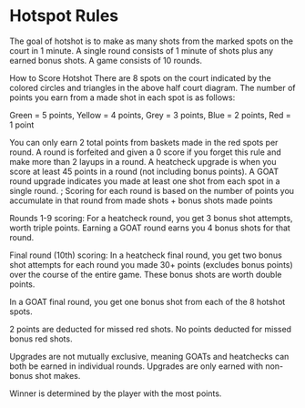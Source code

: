 # Hotspot Rules

 The goal of hotshot is to make as many shots from the marked spots on the court in 1 minute.
 A single round consists of 1 minute of shots plus any earned bonus shots. A game consists of 10 rounds.

 How to Score Hotshot
 There are 8 spots on the court indicated by the colored circles and triangles in the above half court diagram. The number of points you earn from a made shot in each spot is as follows:

 Green = 5 points, Yellow = 4 points, Grey = 3 points, Blue = 2 points, Red = 1 point

 You can only earn 2 total points from baskets made in the red spots per round.
 A round is forfeited and given a 0 score if you forget this rule and make more than 2 layups in a round.
 A heatcheck upgrade is when you score at least 45 points in a round (not including bonus points).
 A GOAT round upgrade indicates you made at least one shot from each spot in a single round.
; Scoring for each round is based on the number of points you accumulate in that round from made shots +
 bonus shots made points

 Rounds 1-9 scoring:
 For a heatcheck round, you get 3 bonus shot attempts, worth triple points.
 Earning a GOAT round earns you 4 bonus shots for that round.

 Final round (10th) scoring:
 In a heatcheck final round, you get two bonus shot attempts for each round you made 30+ points
 (excludes bonus points) over the course of the entire game. These bonus shots are worth double points.

 In a GOAT final round, you get one bonus shot from each of the 8 hotshot spots.

  2 points are deducted for missed red shots. No points deducted for missed bonus red shots.

 Upgrades are not mutually exclusive, meaning GOATs and heatchecks can both be earned in individual rounds. Upgrades are only earned with non-bonus shot makes.

 Winner is determined by the player with the most points.
